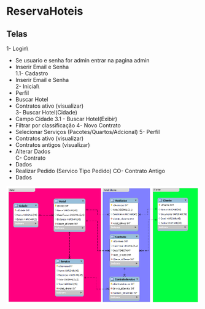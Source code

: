 # ReservaHoteis
## Telas
1- Login\
  - Se usuario e senha for admin entrar na pagina admin
  - Inserir Email e Senha\
1.1- Cadastro
  - Inserir Email e Senha\
2- Inicial\
  - Perfil
  - Buscar Hotel
  - Contratos ativo (visualizar)\
3- Buscar Hotel(Cidade)
  - Campo Cidade
3.1 - Buscar Hotel(Exibir)
  - Filtrar por classificação
4- Novo Contrato
  - Selecionar Serviços (Pacotes/Quartos/Adcional)
5- Perfil
  - Contratos ativo (visualizar)
  - Contratos antigos (visualizar)
  - Alterar Dados
\
C- Contrato
  - Dados
  - Realizar Pedido (Servico Tipo Pedido)
CO- Contrato Antigo
  - Dados

![alt text](https://github.com/JoaoSecate/ReservaHoteis/blob/master/DB/ReservaHoteis_DB_Model.png)
